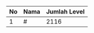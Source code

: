 | No | Nama            | Jumlah Level |
|----|-----------------|--------------|
| 1  | #    |    2116        |
